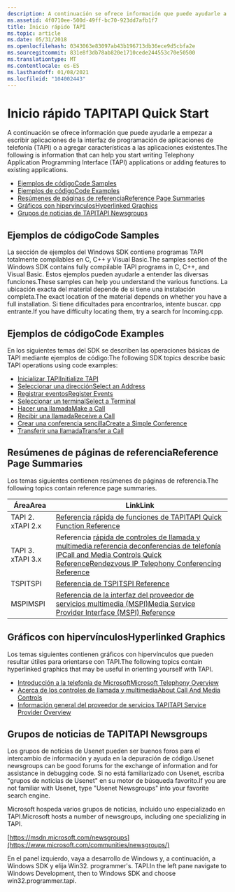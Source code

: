 ```yaml
---
description: A continuación se ofrece información que puede ayudarle a empezar a escribir aplicaciones de la interfaz de programación de aplicaciones de telefonía (TAPI) o a agregar características a las aplicaciones existentes.
ms.assetid: 4f0710ee-500d-49ff-bc70-923dd7afb1f7
title: Inicio rápido TAPI
ms.topic: article
ms.date: 05/31/2018
ms.openlocfilehash: 0343063e83097ab43b196713db36ece9d5cbfa2e
ms.sourcegitcommit: 831e8f3db78ab820e1710cede244553c70e50500
ms.translationtype: MT
ms.contentlocale: es-ES
ms.lasthandoff: 01/08/2021
ms.locfileid: "104002443"
---
```

# <a name="tapi-quick-start"></a><span data-ttu-id="06a83-103">Inicio rápido TAPI</span><span class="sxs-lookup"><span data-stu-id="06a83-103">TAPI Quick Start</span></span>

<span data-ttu-id="06a83-104">A continuación se ofrece información que puede ayudarle a empezar a escribir aplicaciones de la interfaz de programación de aplicaciones de telefonía (TAPI) o a agregar características a las aplicaciones existentes.</span><span class="sxs-lookup"><span data-stu-id="06a83-104">The following is information that can help you start writing Telephony Application Programming Interface (TAPI) applications or adding features to existing applications.</span></span>

-   [<span data-ttu-id="06a83-105">Ejemplos de código</span><span class="sxs-lookup"><span data-stu-id="06a83-105">Code Samples</span></span>](#code-samples)
-   [<span data-ttu-id="06a83-106">Ejemplos de código</span><span class="sxs-lookup"><span data-stu-id="06a83-106">Code Examples</span></span>](#code-examples)
-   [<span data-ttu-id="06a83-107">Resúmenes de páginas de referencia</span><span class="sxs-lookup"><span data-stu-id="06a83-107">Reference Page Summaries</span></span>](#reference-page-summaries)
-   [<span data-ttu-id="06a83-108">Gráficos con hipervínculos</span><span class="sxs-lookup"><span data-stu-id="06a83-108">Hyperlinked Graphics</span></span>](#hyperlinked-graphics)
-   [<span data-ttu-id="06a83-109">Grupos de noticias de TAPI</span><span class="sxs-lookup"><span data-stu-id="06a83-109">TAPI Newsgroups</span></span>](#tapi-newsgroups)

## <a name="code-samples"></a><span data-ttu-id="06a83-110">Ejemplos de código</span><span class="sxs-lookup"><span data-stu-id="06a83-110">Code Samples</span></span>

<span data-ttu-id="06a83-111">La sección de ejemplos del Windows SDK contiene programas TAPI totalmente compilables en C, C++ y Visual Basic.</span><span class="sxs-lookup"><span data-stu-id="06a83-111">The samples section of the Windows SDK contains fully compilable TAPI programs in C, C++, and Visual Basic.</span></span> <span data-ttu-id="06a83-112">Estos ejemplos pueden ayudarle a entender las diversas funciones.</span><span class="sxs-lookup"><span data-stu-id="06a83-112">These samples can help you understand the various functions.</span></span> <span data-ttu-id="06a83-113">La ubicación exacta del material depende de si tiene una instalación completa.</span><span class="sxs-lookup"><span data-stu-id="06a83-113">The exact location of the material depends on whether you have a full installation.</span></span> <span data-ttu-id="06a83-114">Si tiene dificultades para encontrarlos, intente buscar. cpp entrante.</span><span class="sxs-lookup"><span data-stu-id="06a83-114">If you have difficulty locating them, try a search for Incoming.cpp.</span></span>

## <a name="code-examples"></a><span data-ttu-id="06a83-115">Ejemplos de código</span><span class="sxs-lookup"><span data-stu-id="06a83-115">Code Examples</span></span>

<span data-ttu-id="06a83-116">En los siguientes temas del SDK se describen las operaciones básicas de TAPI mediante ejemplos de código:</span><span class="sxs-lookup"><span data-stu-id="06a83-116">The following SDK topics describe basic TAPI operations using code examples:</span></span>

-   [<span data-ttu-id="06a83-117">Inicializar TAPI</span><span class="sxs-lookup"><span data-stu-id="06a83-117">Initialize TAPI</span></span>](initialize-tapi.md)
-   [<span data-ttu-id="06a83-118">Seleccionar una dirección</span><span class="sxs-lookup"><span data-stu-id="06a83-118">Select an Address</span></span>](select-an-address.md)
-   [<span data-ttu-id="06a83-119">Registrar eventos</span><span class="sxs-lookup"><span data-stu-id="06a83-119">Register Events</span></span>](register-events.md)
-   [<span data-ttu-id="06a83-120">Seleccionar un terminal</span><span class="sxs-lookup"><span data-stu-id="06a83-120">Select a Terminal</span></span>](select-a-terminal.md)
-   [<span data-ttu-id="06a83-121">Hacer una llamada</span><span class="sxs-lookup"><span data-stu-id="06a83-121">Make a Call</span></span>](make-a-call.md)
-   [<span data-ttu-id="06a83-122">Recibir una llamada</span><span class="sxs-lookup"><span data-stu-id="06a83-122">Receive a Call</span></span>](receive-a-call.md)
-   [<span data-ttu-id="06a83-123">Crear una conferencia sencilla</span><span class="sxs-lookup"><span data-stu-id="06a83-123">Create a Simple Conference</span></span>](create-a-simple-conference.md)
-   [<span data-ttu-id="06a83-124">Transferir una llamada</span><span class="sxs-lookup"><span data-stu-id="06a83-124">Transfer a Call</span></span>](transfer-a-call.md)

## <a name="reference-page-summaries"></a><span data-ttu-id="06a83-125">Resúmenes de páginas de referencia</span><span class="sxs-lookup"><span data-stu-id="06a83-125">Reference Page Summaries</span></span>

<span data-ttu-id="06a83-126">Los temas siguientes contienen resúmenes de páginas de referencia.</span><span class="sxs-lookup"><span data-stu-id="06a83-126">The following topics contain reference page summaries.</span></span>



| <span data-ttu-id="06a83-127">Área</span><span class="sxs-lookup"><span data-stu-id="06a83-127">Area</span></span>     | <span data-ttu-id="06a83-128">Link</span><span class="sxs-lookup"><span data-stu-id="06a83-128">Link</span></span>                                                                                                                                                                                                  |
|----------|-------------------------------------------------------------------------------------------------------------------------------------------------------------------------------------------------------|
| <span data-ttu-id="06a83-129">TAPI 2. x</span><span class="sxs-lookup"><span data-stu-id="06a83-129">TAPI 2.x</span></span> | [<span data-ttu-id="06a83-130">Referencia rápida de funciones de TAPI</span><span class="sxs-lookup"><span data-stu-id="06a83-130">TAPI Quick Function Reference</span></span>](./tapi-quick-function-reference.md)                                                                                                                           |
| <span data-ttu-id="06a83-131">TAPI 3. x</span><span class="sxs-lookup"><span data-stu-id="06a83-131">TAPI 3.x</span></span> | <span data-ttu-id="06a83-132">Referencia [rápida de controles de llamada y multimedia referencia de](call-and-media-controls-quick-reference.md)[conferencias de telefonía IP](rendezvous-ip-telephony-conferencing-reference.md)</span><span class="sxs-lookup"><span data-stu-id="06a83-132">[Call and Media Controls Quick Reference](call-and-media-controls-quick-reference.md)[Rendezvous IP Telephony Conferencing Reference](rendezvous-ip-telephony-conferencing-reference.md)</span></span><br/> |
| <span data-ttu-id="06a83-133">TSPI</span><span class="sxs-lookup"><span data-stu-id="06a83-133">TSPI</span></span>     | [<span data-ttu-id="06a83-134">Referencia de TSPI</span><span class="sxs-lookup"><span data-stu-id="06a83-134">TSPI Reference</span></span>](./tspi-reference.md)                                                                                                                                                          |
| <span data-ttu-id="06a83-135">MSPI</span><span class="sxs-lookup"><span data-stu-id="06a83-135">MSPI</span></span>     | [<span data-ttu-id="06a83-136">Referencia de la interfaz del proveedor de servicios multimedia (MSPI)</span><span class="sxs-lookup"><span data-stu-id="06a83-136">Media Service Provider Interface (MSPI) Reference</span></span>](media-service-provider-interface-mspi-reference.md)                                                                                              |



 

## <a name="hyperlinked-graphics"></a><span data-ttu-id="06a83-137">Gráficos con hipervínculos</span><span class="sxs-lookup"><span data-stu-id="06a83-137">Hyperlinked Graphics</span></span>

<span data-ttu-id="06a83-138">Los temas siguientes contienen gráficos con hipervínculos que pueden resultar útiles para orientarse con TAPI.</span><span class="sxs-lookup"><span data-stu-id="06a83-138">The following topics contain hyperlinked graphics that may be useful in orienting yourself with TAPI.</span></span>

-   [<span data-ttu-id="06a83-139">Introducción a la telefonía de Microsoft</span><span class="sxs-lookup"><span data-stu-id="06a83-139">Microsoft Telephony Overview</span></span>](microsoft-telephony-overview.md)
-   [<span data-ttu-id="06a83-140">Acerca de los controles de llamada y multimedia</span><span class="sxs-lookup"><span data-stu-id="06a83-140">About Call And Media Controls</span></span>](about-call-and-media-controls.md)
-   [<span data-ttu-id="06a83-141">Información general del proveedor de servicios TAPI</span><span class="sxs-lookup"><span data-stu-id="06a83-141">TAPI Service Provider Overview</span></span>](./tapi-service-provider-overview.md)

## <a name="tapi-newsgroups"></a><span data-ttu-id="06a83-142">Grupos de noticias de TAPI</span><span class="sxs-lookup"><span data-stu-id="06a83-142">TAPI Newsgroups</span></span>

<span data-ttu-id="06a83-143">Los grupos de noticias de Usenet pueden ser buenos foros para el intercambio de información y ayuda en la depuración de código.</span><span class="sxs-lookup"><span data-stu-id="06a83-143">Usenet newsgroups can be good forums for the exchange of information and for assistance in debugging code.</span></span> <span data-ttu-id="06a83-144">Si no está familiarizado con Usenet, escriba "grupos de noticias de Usenet" en su motor de búsqueda favorito.</span><span class="sxs-lookup"><span data-stu-id="06a83-144">If you are not familiar with Usenet, type "Usenet Newsgroups" into your favorite search engine.</span></span>

<span data-ttu-id="06a83-145">Microsoft hospeda varios grupos de noticias, incluido uno especializado en TAPI.</span><span class="sxs-lookup"><span data-stu-id="06a83-145">Microsoft hosts a number of newsgroups, including one specializing in TAPI.</span></span>

[https://msdn.microsoft.com/newsgroups](https://www.microsoft.com/communities/newsgroups/)

<span data-ttu-id="06a83-146">En el panel izquierdo, vaya a desarrollo de Windows y, a continuación, a Windows SDK y elija Win32. programmer's. TAPI.</span><span class="sxs-lookup"><span data-stu-id="06a83-146">In the left pane navigate to Windows Development, then to Windows SDK and choose win32.programmer.tapi.</span></span>

 

